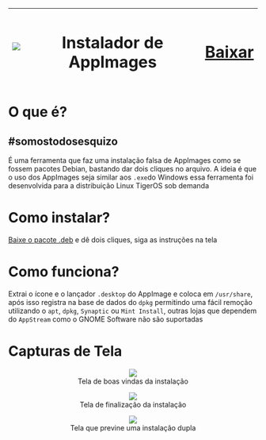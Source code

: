 





<table class="tg">
<thead>
  <tr>
    <th class="tg-0lax"><img src="src/appimage.png"></img></th>
    <th class="tg-0lax"><h1>Instalador de AppImages</h1></th>
    <th class="tg-0lax"><h1><a href="https://github.com/sudo-give-me-coffee/Instalador-de-AppImages/releases/download/download/appimage-installer.deb">Baixar</a></h1></th>
  </tr>
</thead>
</table>

# O que é?

## #somostodosesquizo

É uma ferramenta que faz uma instalação falsa de AppImages como se fossem pacotes Debian, bastando dar dois cliques no arquivo. A ideia é que o uso dos AppImages seja similar aos `.exe`do Windows essa ferramenta foi desenvolvida para a distribuição Linux TigerOS sob demanda

# Como instalar?

<a href="https://github.com/sudo-give-me-coffee/AppImage-as-DEB/releases/download/download/appimage-installer.deb">Baixe o pacote .deb</a> e dê dois cliques, siga as instruções na tela

# Como funciona?

Extrai o ícone e o lançador `.desktop` do AppImage e coloca em `/usr/share`, após isso registra na base de dados do `dpkg` permitindo uma fácil remoção utilizando o `apt`, `dpkg`, `Synaptic` ou `Mint Install`, outras lojas que dependem do `AppStream` como o GNOME Software não são suportadas

# Capturas de Tela

<p align=center>
<img src=screenshots/screen02.jpg/></br>
  Tela de boas vindas da instalação
  </p>

<p align=center>
<img src=screenshots/screen03.jpg/></br>
  Tela de finalização da instalação
  </p>

<p align=center>
<img src=screenshots/screen01.jpg/></br>
  Tela que previne uma instalação dupla
  </p>



